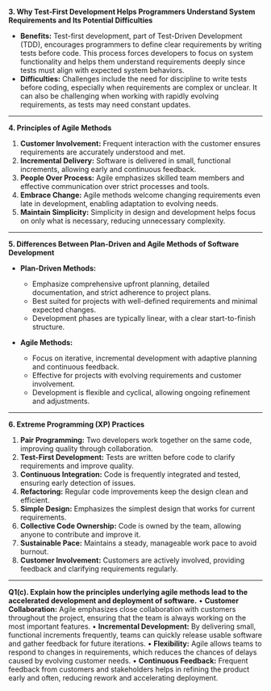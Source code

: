 

**3. Why Test-First Development Helps Programmers Understand System Requirements and Its Potential Difficulties**  
- **Benefits:** Test-first development, part of Test-Driven Development (TDD), encourages programmers to define clear requirements by writing tests before code. This process forces developers to focus on system functionality and helps them understand requirements deeply since tests must align with expected system behaviors.
- **Difficulties:** Challenges include the need for discipline to write tests before coding, especially when requirements are complex or unclear. It can also be challenging when working with rapidly evolving requirements, as tests may need constant updates.

---

**4. Principles of Agile Methods**  
1. **Customer Involvement:** Frequent interaction with the customer ensures requirements are accurately understood and met.
2. **Incremental Delivery:** Software is delivered in small, functional increments, allowing early and continuous feedback.
3. **People Over Process:** Agile emphasizes skilled team members and effective communication over strict processes and tools.
4. **Embrace Change:** Agile methods welcome changing requirements even late in development, enabling adaptation to evolving needs.
5. **Maintain Simplicity:** Simplicity in design and development helps focus on only what is necessary, reducing unnecessary complexity.

---

**5. Differences Between Plan-Driven and Agile Methods of Software Development**  
- **Plan-Driven Methods:**  
  - Emphasize comprehensive upfront planning, detailed documentation, and strict adherence to project plans.
  - Best suited for projects with well-defined requirements and minimal expected changes.
  - Development phases are typically linear, with a clear start-to-finish structure.
  
- **Agile Methods:**  
  - Focus on iterative, incremental development with adaptive planning and continuous feedback.
  - Effective for projects with evolving requirements and customer involvement.
  - Development is flexible and cyclical, allowing ongoing refinement and adjustments.

---

**6. Extreme Programming (XP) Practices**  
1. **Pair Programming:** Two developers work together on the same code, improving quality through collaboration.
2. **Test-First Development:** Tests are written before code to clarify requirements and improve quality.
3. **Continuous Integration:** Code is frequently integrated and tested, ensuring early detection of issues.
4. **Refactoring:** Regular code improvements keep the design clean and efficient.
5. **Simple Design:** Emphasizes the simplest design that works for current requirements.
6. **Collective Code Ownership:** Code is owned by the team, allowing anyone to contribute and improve it.
7. **Sustainable Pace:** Maintains a steady, manageable work pace to avoid burnout.
8. **Customer Involvement:** Customers are actively involved, providing feedback and clarifying requirements regularly.
---
**Q1(c). Explain how the principles underlying agile methods lead to the accelerated development  and deployment of software.**
• **Customer Collaboration:** Agile emphasizes close collaboration with customers 
throughout the project, ensuring that the team is always working on the most important 
features. 
• **Incremental Development:** By delivering small, functional increments frequently, teams 
can quickly release usable software and gather feedback for future iterations. 
• **Flexibility:** Agile allows teams to respond to changes in requirements, which reduces the 
chances of delays caused by evolving customer needs. 
• **Continuous Feedback:** Frequent feedback from customers and stakeholders helps in 
refining the product early and often, reducing rework and accelerating deployment.
